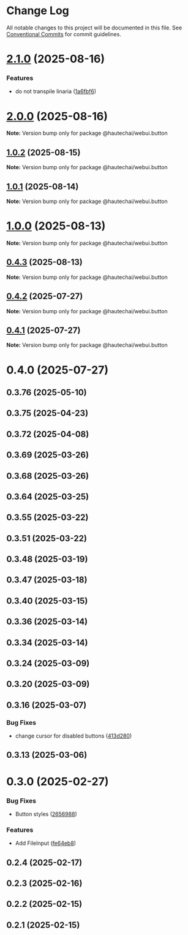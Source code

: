# Change Log

All notable changes to this project will be documented in this file.
See [Conventional Commits](https://conventionalcommits.org) for commit guidelines.

# [2.1.0](https://github.com/HautechAI/webui/compare/@hautechai/webui.button@1.0.2...@hautechai/webui.button@2.1.0) (2025-08-16)

### Features

- do not transpile linaria ([1a6fbf6](https://github.com/HautechAI/webui/commit/1a6fbf6353a0e5028040006b5045170cf83f1ba0))

# [2.0.0](https://github.com/HautechAI/webui/compare/@hautechai/webui.button@1.0.2...@hautechai/webui.button@2.0.0) (2025-08-16)

**Note:** Version bump only for package @hautechai/webui.button

## [1.0.2](https://github.com/HautechAI/webui/compare/@hautechai/webui.button@1.0.1...@hautechai/webui.button@1.0.2) (2025-08-15)

**Note:** Version bump only for package @hautechai/webui.button

## [1.0.1](https://github.com/HautechAI/webui/compare/@hautechai/webui.button@1.0.0...@hautechai/webui.button@1.0.1) (2025-08-14)

**Note:** Version bump only for package @hautechai/webui.button

# [1.0.0](https://github.com/HautechAI/webui/compare/@hautechai/webui.button@0.4.3...@hautechai/webui.button@1.0.0) (2025-08-13)

**Note:** Version bump only for package @hautechai/webui.button

## [0.4.3](https://github.com/HautechAI/webui/compare/@hautechai/webui.button@0.4.2...@hautechai/webui.button@0.4.3) (2025-08-13)

**Note:** Version bump only for package @hautechai/webui.button

## [0.4.2](https://github.com/HautechAI/webui/compare/@hautechai/webui.button@0.4.1...@hautechai/webui.button@0.4.2) (2025-07-27)

**Note:** Version bump only for package @hautechai/webui.button

## [0.4.1](https://github.com/HautechAI/webui/compare/@hautechai/webui.button@0.4.0...@hautechai/webui.button@0.4.1) (2025-07-27)

**Note:** Version bump only for package @hautechai/webui.button

# 0.4.0 (2025-07-27)

## 0.3.76 (2025-05-10)

## 0.3.75 (2025-04-23)

## 0.3.72 (2025-04-08)

## 0.3.69 (2025-03-26)

## 0.3.68 (2025-03-26)

## 0.3.64 (2025-03-25)

## 0.3.55 (2025-03-22)

## 0.3.51 (2025-03-22)

## 0.3.48 (2025-03-19)

## 0.3.47 (2025-03-18)

## 0.3.40 (2025-03-15)

## 0.3.36 (2025-03-14)

## 0.3.34 (2025-03-14)

## 0.3.24 (2025-03-09)

## 0.3.20 (2025-03-09)

## 0.3.16 (2025-03-07)

### Bug Fixes

- change cursor for disabled buttons ([413d280](https://github.com/HautechAI/webui/commit/413d280bf83b04631f82ae76b0c8ad961d1abb65))

## 0.3.13 (2025-03-06)

# 0.3.0 (2025-02-27)

### Bug Fixes

- Button styles ([2656988](https://github.com/HautechAI/webui/commit/2656988763cfa46585598d7a8840805249487753))

### Features

- Add FileInput ([fe64eb8](https://github.com/HautechAI/webui/commit/fe64eb8b167361fdf3b7eda2ebed135802ba74bf))

## 0.2.4 (2025-02-17)

## 0.2.3 (2025-02-16)

## 0.2.2 (2025-02-15)

## 0.2.1 (2025-02-15)
